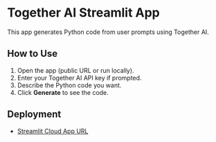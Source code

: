 # Together AI Streamlit App

This app generates Python code from user prompts using Together AI.

## How to Use

1. Open the app (public URL or run locally).
2. Enter your Together AI API key if prompted.
3. Describe the Python code you want.
4. Click **Generate** to see the code.

## Deployment

- [Streamlit Cloud App URL](<your-public-url-here>)

